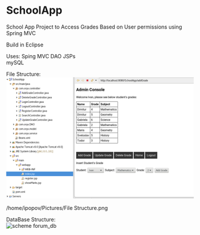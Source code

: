 # SchoolApp
School App Project to Access Grades Based on User permissions using Spring MVC

Build in Eclipse

Uses: 
Sping MVC 
DAO 
JSPs    
mySQL 

File Structure:  
![structure](https://raw.githubusercontent.com/iordan-popov/SchoolApp/master/File%20Structure.png)  


/home/ipopov/Pictures/File Structure.png

DataBase Structure:  
![scheme forum_db](https://user-images.githubusercontent.com/32633866/37174851-70afe3ce-2320-11e8-86c7-4686008afadd.JPG)
